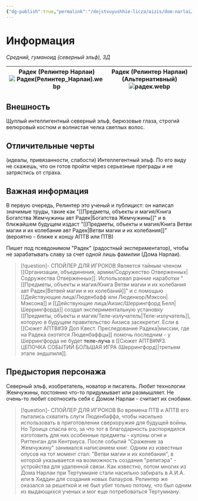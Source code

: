 ```yaml
---
{"dg-publish":true,"permalink":"/dejstvuyushhie-licza/aizis/dom-narlai/radek/","dgPassFrontmatter":true}
---
```


# Информация

*Средний, гуманоид (северный эльф), ЗД*

| Радек (Релинтер Нарлаи)<br>![Радек(Релинтер_Нарлаи).webp](/img/user/%D0%98%D0%B7%D0%BE%D0%B1%D1%80%D0%B0%D0%B6%D0%B5%D0%BD%D0%B8%D1%8F/%D0%A0%D0%B0%D0%B4%D0%B5%D0%BA(%D0%A0%D0%B5%D0%BB%D0%B8%D0%BD%D1%82%D0%B5%D1%80_%D0%9D%D0%B0%D1%80%D0%BB%D0%B0%D0%B8).webp) | Радек (Релинтер Нарлаи) (Альтернативный)<br>![радек.webp](/img/user/%D0%98%D0%B7%D0%BE%D0%B1%D1%80%D0%B0%D0%B6%D0%B5%D0%BD%D0%B8%D1%8F/%D1%80%D0%B0%D0%B4%D0%B5%D0%BA.webp) |
| ----------------------------------------------------------- | ---------------------------------------------------------- |
## Внешность
Щуплый интеллигентный северный эльф, бирюзовые глаза, строгий велюровый костюм и волнистая челка светлых волос.

## Отличительные черты
(идеалы, привязанности, слабости)
Интеллегентный эльф. По его виду не скажешь, что он готов пройти через серьезные преграды и не затрястись от страха.

## Важная информация
В первую очередь, Релинтер это ученый и публицист: он написал значимые труды, такие как "[[Предметы, объекты и магия/Книга Богатства Жемчужины авт Радек\|Богатства Жемчужины]]" и в ближайшем будущем издаст "[[Предметы, объекты и магия/Книга Ветви магии и их колебания авт Радек\|Ветви магии и их колебания]]" (вероятно - ближе к концу АПТВ или ПТВ)

Пишет под псевдонимом "Радек" (радостный экспериментатор), чтобы не зарабатывать славу за счет одной лишь фамилии (Дома Нарлаи).

> [!question]- СПОЙЛЕР ДЛЯ ИГРОКОВ
> Является тайным членом [[Организации, объединения, армии/Содружество Отверженных\|Содружества Отверженных]]. Использовал ранние наработки "[[Предметы, объекты и магия/Книга Ветви магии и их колебания авт Радек\|Ветвей магии и их колебаний]]" и с помощью [[Действующие лица/Люденбафф или Люденкор/Мэксон\|Мэксона]] и [[Действующие лица/Аизис/Шеррингфорд Белл\|Шеррингфорда]] создал экспериментальную установку [[Предметы, объекты и магия/Теле-излучатель\|Теле-излучатель]], которую в будущем правительство Аизиса засекретит.
> Если в [[Сюжет АПТВ#39 Доп Квест. Преследование Радека\|миссии, где на Радека охотятся Люденбаффцы]] помочь последним - у Шеррингфорда не будет **теле-луча** в [[Сюжет АПТВ#№3. ЦЕПОЧКА СОБЫТИЙ БОЛЬШАЯ ИГРА (Шеррингфорд)\|третьем этапе эндшпиля]].

## Предыстория персонажа
Северный эльф, изобретатель, новатор и писатель. Любит технологии Жемчужины, постоянно что-то придумывает или размышляет. Не очень-то любит соотносить себя с Домом Нарлаи - считает их снобами. 

> [!question]- СПОЙЛЕР ДЛЯ ИГРОКОВ
> Во времена ПТВ и АПТВ его пытались схватить слуги Люденбаффа, чтобы насильно использовать в приготовлении сверхоружия для будущей войны. Но Троица спасла его, за что тот в благодарность распорядился изготовить для них особенные предметы - кулоны огня и Риттенган для Кентриуса. 
> После событий "Сражение за Жемчужину" занимался написанием книг. Одним из известных опусов на тот момент стал: "Ветви магии и их колебания", в которой указывается на возможность создания "репитэра" - устройства для удаленной связи. Как известно, потом многих из Дома Нарлаи при Тертумиане стали насильно забирать в А.И.А. или в Хиддин для создания новых балауров. Релинтер же оказался за решеткой и не был убит только потому, что был одним из выдающихся ученых и мог еще потребоваться Тертумиану.
